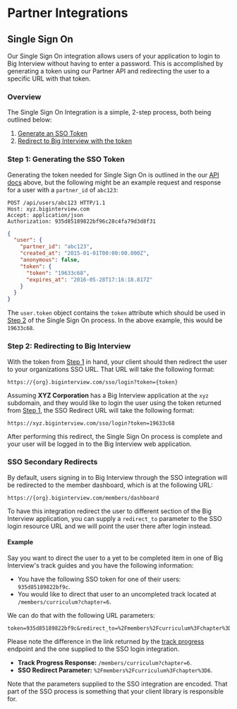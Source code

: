 # Partner Integrations

## Single Sign On

Our Single Sign On integration allows users of your application to login to Big
Interview without having to enter a password. This is accomplished by generating
a token using our Partner API and redirecting the user to a specific URL with
that token.

### Overview

The Single Sign On Integration is a simple, 2-step process, both being outlined
below:

1. [Generate an SSO Token][sso-step-1]
2. [Redirect to Big Interview with the token][sso-step-2]

### Step 1: Generating the SSO Token

Generating the token needed for Single Sign On is outlined in the our
[API docs][user-create] above, but the following might be an example request and
response for a user with a `partner_id` of `abc123`:

```http
POST /api/users/abc123 HTTP/1.1
Host: xyz.biginterview.com
Accept: application/json
Authorization: 935d85189822bf96c28c4fa79d3d8f31
```

```json
{
  "user": {
    "partner_id": "abc123",
    "created_at": "2015-01-01T00:00:00.000Z",
    "anonymous": false,
    "token": {
      "token": "19633c68",
      "expires_at": "2016-05-28T17:16:18.817Z"
    }
  }
}
```

The `user.token` object contains the `token` attribute which should be used in
[Step 2][sso-step-2] of the Single Sign On process. In the above example, this
would be `19633c68`.

### Step 2: Redirecting to Big Interview

With the token from [Step 1][sso-step-1] in hand, your client should then
redirect the user to your organizations SSO URL. That URL will take the following
format:

```
https://{org}.biginterview.com/sso/login?token={token}
```

Assuming **XYZ Corporation** has a Big Interview application at the
`xyz` subdomain, and they would like to login the user using the token returned
from [Step 1][sso-step-1], the SSO Redirect URL will take the following format:

```
https://xyz.biginterview.com/sso/login?token=19633c68
```

After performing this redirect, the Single Sign On process is complete and your
user will be logged in to the Big Interview web application.

### SSO Secondary Redirects

By default, users signing in to Big Interview through the SSO integration
will be redirected to the member dashboard, which is at the following URL:

```
https://{org}.biginterview.com/members/dashboard
```

To have this integration redirect the user to different section of the Big
Interview application, you can supply a `redirect_to` parameter to the SSO login
resource URL and we will point the user there after login instead.

#### Example

Say you want to direct the user to a yet to be completed item in one of Big
Interview's track guides and you have the following information:

* You have the following SSO token for one of their users: `935d85189822bf9c`.
* You would like to direct that user to an uncompleted track located at
  `/members/curriculum?chapter=6`.

We can do that with the following URL parameters:

```
token=935d85189822bf9c&redirect_to=%2Fmembers%2Fcurriculum%3Fchapter%3D6
```

<div class="alert alert-warning">
  Please note the difference in the link returned by the
  <a href="#retrieve-track-progress">track progress</a> endpoint and the one
  supplied to the SSO login integration.
</div>

* **Track Progress Response:** `/members/curriculum?chapter=6`.
* **SSO Redirect Parameter:** `%2Fmembers%2Fcurriculum%3Fchapter%3D6`.

Note that the parameters supplied to the SSO integration are encoded. That part
of the SSO process is something that your client library is responsible for.

[sso-step-1]: #step-1-generating-the-sso-token
[sso-step-2]: #step-2-redirecting-to-big-interview
[user-create]: #create-refresh-a-user
[user-track]: #retrieve-track-progress
